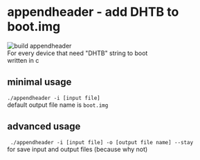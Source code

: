 # appendheader - add DHTB to boot.img
![build appendheader](https://github.com/19atlas/appendheader/actions/workflows/c-cpp.yml/badge.svg) <br>
For every device that need "DHTB" string to boot <br>
written in c <br>


## minimal usage
`./appendheader -i [input file]` <br>
default output file name is `boot.img`

## advanced usage
` ./appendheader -i [input file] -o [output file name] --stay` <br>
for save input and output files (because why not)
